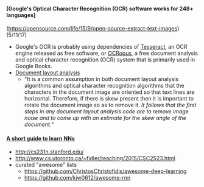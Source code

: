 #### [Google's Optical Character Recognition (OCR) software works for 248+ languages]
(https://opensource.com/life/15/9/open-source-extract-text-images) (5/11/17)
* Google's OCR is probably using dependencies of [Tesseract](https://en.wikipedia.org/wiki/Tesseract_(software)), an OCR engine released as free software, or [OCRopus](https://en.wikipedia.org/wiki/OCRopus), a free document analysis and optical character recognition (OCR) system that is primarily used in Google Books.
* [Document layout analysis](https://en.wikipedia.org/wiki/Document_layout_analysis)
  * "It is a common assumption in both document layout analysis algorithms and optical character recognition algorithms that the characters in the document image are oriented so that text lines are horizontal. Therefore, if there is skew present then it is important to rotate the document image so as to remove it.  *It follows that the first steps in any document layout analysis code are to remove image noise and to come up with an estimate for the skew angle of the document.*"

#### [A short guide to learn NNs](https://chatbotslife.com/a-short-guide-to-learn-neural-networks-and-get-famous-and-rich-then-bf7da3cba76f#.bsa5v9ekx)
* http://cs231n.stanford.edu/
* http://www.cs.utoronto.ca/~fidler/teaching/2015/CSC2523.html
* curated "awesome" lists
  * https://github.com/ChristosChristofidis/awesome-deep-learning
  * https://github.com/kjw0612/awesome-rnn
